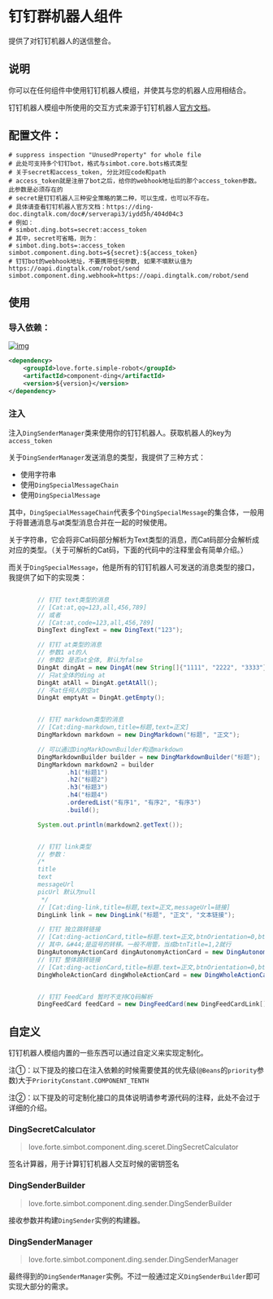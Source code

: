 # 钉钉群机器人组件

提供了对钉钉机器人的送信整合。

## 说明

你可以在任何组件中使用钉钉机器人模组，并使其与您的机器人应用相结合。

钉钉机器人模组中所使用的交互方式来源于钉钉机器人[官方文档](https://ding-doc.dingtalk.com/doc#/serverapi3/iydd5h)。


## 配置文件：
```properties
# suppress inspection "UnusedProperty" for whole file
# 此处可支持多个钉钉bot，格式与simbot.core.bots格式类型
# 关于secret和access_token, 分比对应code和path
# access_token就是注册了bot之后，给你的webhook地址后的那个access_token参数。此参数是必须存在的
# secret是钉钉机器人三种安全策略的第二种，可以生成，也可以不存在。
# 具体请查看钉钉机器人官方文档：https://ding-doc.dingtalk.com/doc#/serverapi3/iydd5h/404d04c3
# 例如：
# simbot.ding.bots=secret:access_token
# 其中，secret可省略，则为：
# simbot.ding.bots=:access_token
simbot.component.ding.bots=${secret}:${access_token}
# 钉钉bot的webhook地址，不要携带任何参数, 如果不填默认值为 https://oapi.dingtalk.com/robot/send
simbot.component.ding.webhook=https://oapi.dingtalk.com/robot/send
```



## 使用

### 导入依赖：

[![img](https://img.shields.io/maven-central/v/love.forte.simple-robot/component-ding)](https://repo1.maven.org/maven2/love/forte/simple-robot/component-ding/)

```xml
<dependency>
    <groupId>love.forte.simple-robot</groupId>
    <artifactId>component-ding</artifactId>
    <version>${version}</version>
</dependency>
```

### 注入
注入`DingSenderManager`类来使用你的钉钉机器人。获取机器人的key为`access_token`


关于`DingSenderManager`发送消息的类型，我提供了三种方式：
- 使用字符串
- 使用`DingSpecialMessageChain`
- 使用`DingSpecialMessage`

其中，`DingSpecialMessageChain`代表多个`DingSpecialMessage`的集合体，一般用于将普通消息与at类型消息合并在一起的时候使用。

关于字符串，它会将非Cat码部分解析为Text类型的消息，而Cat码部分会解析成对应的类型。（关于可解析的Cat码，下面的代码中的注释里会有简单介绍。）

而关于`DingSpecialMessage`，他是所有的钉钉机器人可发送的消息类型的接口，我提供了如下的实现类：

```java

        // 钉钉 text类型的消息
        // [Cat:at,qq=123,all,456,789]
        // 或者
        // [Cat:at,code=123,all,456,789]
        DingText dingText = new DingText("123");

        // 钉钉 at类型的消息
        // 参数1 at的人
        // 参数2 是否at全体, 默认为false
        DingAt dingAt = new DingAt(new String[]{"1111", "2222", "3333"});
        // 只at全体的ding at
        DingAt atAll = DingAt.getAtAll();
        // 不at任何人的空at
        DingAt emptyAt = DingAt.getEmpty();


        // 钉钉 markdown类型的消息
        // [Cat:ding-markdown,title=标题,text=正文]
        DingMarkdown markdown = new DingMarkdown("标题", "正文");

        // 可以通过DingMarkDownBuilder构造markdown
        DingMarkdownBuilder builder = new DingMarkdownBuilder("标题");
        DingMarkdown markdown2 = builder
                .h1("标题1")
                .h2("标题2")
                .h3("标题3")
                .h4("标题4")
                .orderedList("有序1", "有序2", "有序3")
                .build();

        System.out.println(markdown2.getText());


        // 钉钉 link类型
        // 参数：
        /*
        title
        text
        messageUrl
        picUrl 默认为null
         */
        // [Cat:ding-link,title=标题,text=正文,messageUrl=链接]
        DingLink link = new DingLink("标题", "正文", "文本链接");

        // 钉钉 独立跳转链接
        // [Cat:ding-actionCard,title=标题.text=正文,btnOrientation=0,btnTitle=t1&#44;t2,btnUrl=url1&#44;url2]
        // 其中，&#44;是逗号的转移。一般不用管，当成btnTitle=1,2就行
        DingAutonomyActionCard dingAutonomyActionCard = new DingAutonomyActionCard("title", "text", "1", new DingAutonomyActionCardButtons[]{new DingAutonomyActionCardButtons("标题", "链接")});
        // 钉钉 整体跳转链接
        // [Cat:ding-actionCard,title=标题.text=正文,btnOrientation=0,btnTitle=t1,btnUrl=url1]
        DingWholeActionCard dingWholeActionCard = new DingWholeActionCard("title", "text", "1", "button title", "button url");


        // 钉钉 FeedCard 暂时不支持CQ码解析
        DingFeedCard feedCard = new DingFeedCard(new DingFeedCardLink[]{new DingFeedCardLink("标题", "图片链接", "跳转链接")});

```


## 自定义

钉钉机器人模组内置的一些东西可以通过自定义来实现定制化。

注①：以下提及的接口在注入依赖的时候需要使其的优先级(`@Beans`的`priority`参数)大于`PriorityConstant.COMPONENT_TENTH`

注②：以下提及的可定制化接口的具体说明请参考源代码的注释，此处不会过于详细的介绍。

### DingSecretCalculator
> love.forte.simbot.component.ding.sceret.DingSecretCalculator

签名计算器，用于计算钉钉机器人交互时候的密钥签名


### DingSenderBuilder
> love.forte.simbot.component.ding.sender.DingSenderBuilder

接收参数并构建`DingSender`实例的构建器。


### DingSenderManager
> love.forte.simbot.component.ding.sender.DingSenderManager

最终得到的`DingSenderManager`实例。不过一般通过定义`DingSenderBuilder`即可实现大部分的需求。





